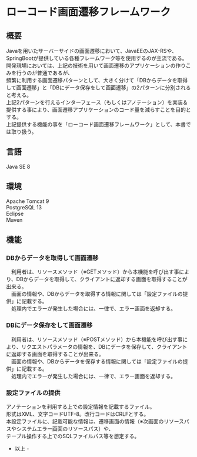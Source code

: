 # ローコード画面遷移フレームワーク
## 概要
Javaを用いたサーバーサイドの画面遷移において、JavaEEのJAX-RSや、SpringBootが提供している各種フレームワーク等を使用するのが主流である。  
開発現場においては、上記の技術を用いて画面遷移のアプリケーションの作りこみを行うのが普通であるが、  
頻繁に利用する画面遷移パターンとして、大きく分けて「DBからデータを取得して画面遷移」と「DBにデータ保存をして画面遷移」の2パターンに分別されると考える。  
上記2パターンを行えるインターフェース（もしくはアノテーション）を実装＆提供する事により、画面遷移アプリケーションのコード量を減らすことを目的とする。  
  上記提供する機能の事を「ローコード画面遷移フレームワーク」として、本書では取り扱う。  

## 言語
Java SE 8

## 環境
Apache Tomcat 9  
PostgreSQL 13  
Eclipse  
Maven

## 機能
### DBからデータを取得して画面遷移  
　利用者は、リソースメソッド（※GETメソッド）から本機能を呼び出す事により、DBからデータを取得して、クライアントに返却する画面を取得することが出来る。  
　画面の情報や、DBからデータを取得する情報に関しては「設定ファイルの提供」に記載する。  
　処理内でエラーが発生した場合には、一律で、エラー画面を返却する。  

### DBにデータ保存をして画面遷移  
　利用者は、リソースメソッド（※POSTメソッド）から本機能を呼び出す事により、リクエストパラメータの情報を、DBにデータを保存して、クライアントに返却する画面を取得することが出来る。  
　画面の情報や、DBからデータを保存する情報に関しては「設定ファイルの提供」に記載する。  
　処理内でエラーが発生した場合には、一律で、エラー画面を返却する。  
  
### 設定ファイルの提供  
アノテーションを利用する上での設定情報を記載するファイル。  
形式はXML、文字コードUTF-8。改行コードはCRLFとする。  
本設定ファイルに、記載可能な情報は、遷移画面の情報（※次画面のリソースパスやシステムエラー画面のリソースパス）や、  
テーブル操作する上でのSQLファイルパス等を想定する。  

  - 以上 -
